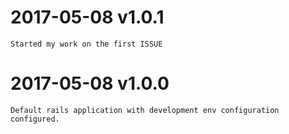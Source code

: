 

# 2017-05-08	v1.0.1 
	Started my work on the first ISSUE

# 2017-05-08	v1.0.0
	Default rails application with development env configuration configured.
